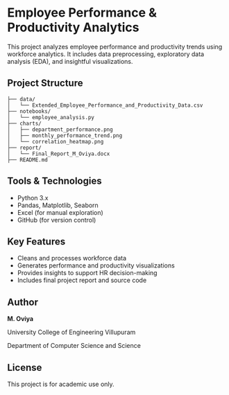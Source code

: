 # Employee Performance & Productivity Analytics

This project analyzes employee performance and productivity trends using workforce analytics. It includes data preprocessing, exploratory data analysis (EDA), and insightful visualizations.

## Project Structure

```
├── data/
│   └── Extended_Employee_Performance_and_Productivity_Data.csv
├── notebooks/
│   └── employee_analysis.py
├── charts/
│   ├── department_performance.png
│   ├── monthly_performance_trend.png
│   └── correlation_heatmap.png
├── report/
│   └── Final_Report_M_Oviya.docx
├── README.md
```

## Tools & Technologies

- Python 3.x
- Pandas, Matplotlib, Seaborn
- Excel (for manual exploration)
- GitHub (for version control)

## Key Features

- Cleans and processes workforce data
- Generates performance and productivity visualizations
- Provides insights to support HR decision-making
- Includes final project report and source code

## Author

**M. Oviya**  

University College of Engineering Villupuram  

Department of Computer Science and Science

## License

This project is for academic use only.
